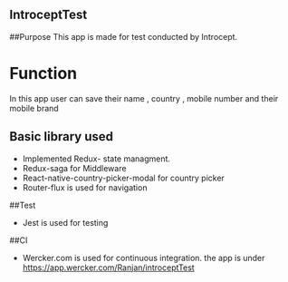 ## IntroceptTest
##Purpose
 This app is made for test conducted by Introcept.

# Function
In this app user can save their name , country , mobile number and their mobile brand

## Basic library used

- Implemented Redux- state managment.
- Redux-saga for Middleware
- React-native-country-picker-modal for country picker
- Router-flux is used for navigation

##Test

- Jest is used for testing


##CI

-  Wercker.com is used for continuous integration.
the app is under https://app.wercker.com/Ranjan/introceptTest
